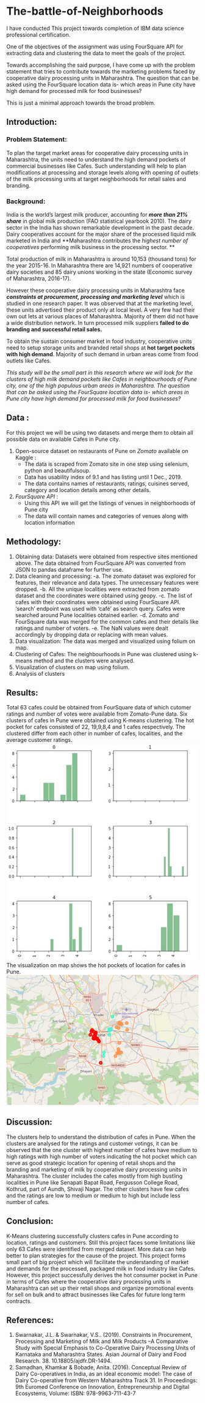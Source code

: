 # The-battle-of-Neighborhoods

I have conducted This project towards completion of IBM data science professional certification.  

One of the objectives of the assignment was using FourSquare API for extracting data and clustering the data to meet the goals of the project.  

Towards accomplishing the said purpose, I have come up with the problem statement that tries to contribute towards the marketing problems faced by cooperative dairy processing units in Maharashtra. The question that can be asked using the FourSquare location data is- which areas in Pune city have high demand for processed milk for food businesses?  

This is just a minimal approach towards the broad problem.

## Introduction: 

### Problem Statement:
To plan the target market areas for cooperative dairy processing units in Maharashtra, the units need to understand the high demand pockets of commercial businesses like Cafes. Such understanding will help to plan modifications at processing and storage levels along with opening of outlets of the milk processing units at target neighborhoods for retail sales and branding.

### Background:
India is the world’s largest milk producer, accounting for ***more than 21% share*** in global milk production (FAO statistical yearbook 2010). The dairy sector in the India has shown remarkable development in the past decade. Dairy cooperatives account for the major share of the processed liquid milk marketed in India and **Maharashtra contributes the 
_highest number of cooperatives_ performing milk business in the processing sector. **

Total production of milk in Maharashtra is around 10,153 (thousand tons) for the year 2015-16. In Maharashtra there are 14,921 numbers of cooperative dairy societies and 85 dairy unions working in the state (Economic survey of Maharashtra, 2016-17).

However these cooperative dairy processing units in Maharashtra face ***constraints at procurement, processing and marketing level*** which is studied in one research paper. It was observed that at the marketing level, these units advertised their product only at local level. A very few had their own out lets at various places of Maharashtra. Majority of them did not have a wide distribution network. In turn processed milk suppliers **failed to do branding and successful retail sales.**

To obtain the sustain consumer market in food industry, cooperative units need to setup storage units and branded retail shops at **hot target pockets with high demand**. Majority of such demand in urban areas come from food outlets like Cafes. 

*This study will be the small part in this research where we will look for the clusters of high milk demand pockets like Cafes in neighbourhoods of Pune city, one of the high populous urban areas in Maharashtra. The question that can be asked using the FourSquare location data is- which areas in Pune city have high demand for processed milk for food businesses?*

## Data :

For this project we will be using two datasets and merge them to obtain all possible data on available Cafes in Pune city.
1.	Open-source dataset on restaurants of Pune on *Zomato* available on Kaggle : 
	- The data is scraped from Zomato site in one step using selenium, python and beautifulsoup. 
	- Data has usability index of 9.1 and has listing until 1 Dec., 2019.
	- The data contains names of restaurants, ratings, cuisines served, category and location details among other details.
2.	*FourSquare API* :
	- Using this API we will get the listings of venues in neighborhoods of Pune city
	- The data will contain names and categories of venues along with location information
  
## Methodology:
1.	Obtaining data: Datasets were obtained from respective sites mentioned above. The data obtained from FourSquare API was converted from JSON to pandas dataframe for further use. 
2.	Data cleaning and processing: 
	-a.	The zomato dataset was explored for features, their relevance and data types. The unnecessary features were dropped. 
	-b.	All the unique localities were extracted from zomato dataset and the coordinates were obtained using geopy.
	-c.	The list of cafes with their coordinates were obtained using FourSquare API. ‘search’ endpoint was used with ‘café’ as search query. Cafes were searched around Pune localities obtained earlier.
	-d.	Zomato and FourSquare data was merged for the common cafes and their details like ratings and number of voters.
	-e.	The NaN values were dealt accordingly by dropping data or replacing with mean values.
3.	Data visualization: The data was merged and visualized using folium on map.
4.	Clustering of Cafes: The neighbourhoods in Pune was clustered using k-means method and the clusters were analysed.
5.	Visualization of clusters on map using folium.
6. 	Analysis of clusters

## Results:

Total 63 cafes could be obtained from FourSquare data of which cutomer ratings and number of votes were available from Zomato-Pune data.
Six clusters of cafes in Pune were obtained using K-means clustering. The hot pocket for cafes consisted of 22, 19,9,8,4 and 1 cafes respectively. The clustered differ from each other in number of cafes, localities, and the average customer ratings.
![Six clusters with the distribution of customer ratings](https://github.com/sayaliba01/The-battle-of-Neighborhoods/blob/main/image1.jpg?raw=true)
The visualization on map shows the hot pockets of location for cafes in Pune.
![Map](https://github.com/sayaliba01/The-battle-of-Neighborhoods/blob/main/image2.jpg?raw=true)

## Discussion:

The clusters help to understand the distribution of cafes in Pune. When the clusters are analysed for the ratings and customer votings, it can be observed that the one cluster with highest number of cafes have medium to high ratings with high number of voters indicating the hot pocket which can serve as good strategic location for opening of retail shops and the branding and marketing of milk by cooperative dairy processing units in Maharashtra. The cluster includes the cafes mostly from high bustling localities in Pune like Senapati Bapat Road, Fergusson College Road, Kothrud, part of Aundh, Shivaji Nagar.
The other clusters have few cafes and the ratings are low to medium or medium to high but include less number of cafes.

## Conclusion:

K-Means clustering successfully clusters cafes in Pune according to location, ratings and customers. Still this project faces some limitations like only 63 Cafes were identified from merged dataset. More data can help better to plan strategies for the cause of the project.
This project forms small part of big project which will facilitate the understanding of market and demands for the processed, packaged milk in food industry like Cafes.
However, this project successfully derives the hot consumer pocket in Pune in terms of Cafes where the cooperative dairy processing units in Maharashtra can set up their retail shops and organize promotional events for sell on bulk and to attract businesses like Cafes for future long term contracts.


## References:
1. Swarnakar, J.L. & Swarnakar, V.S.. (2019). Constraints in Procurement, Processing and Marketing of Milk and Milk Products –A Comparative Study with Special Emphasis to Co-Operative Dairy Processing Units of Karnataka and Maharashtra States. Asian Journal of Dairy and Food Research. 38. 10.18805/ajdfr.DR-1494. 
2. Samadhan, Khamkar & Bobade, Anita. (2016). Conceptual Review of Dairy Co-operatives in India, as an ideal economic model: The case of Dairy Co-operative from Western Maharashtra Track 31. In Proceedings: 9th Euromed Conference on Innovation, Entrepreneurship and Digital Ecosystems, Volume: ISBN: 978-9963-711-43-7
